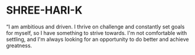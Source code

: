 # SHREE-HARI-K
“I am ambitious and driven. I thrive on challenge and constantly set goals for myself, so I have something to strive towards. I'm not comfortable with settling, and I'm always looking for an opportunity to do better and achieve greatness.
